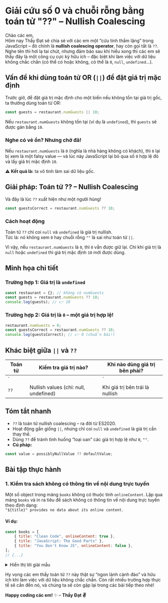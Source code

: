# Giải cứu số 0 và chuỗi rỗng bằng toán tử "??" – Nullish Coalescing

Chào các em,  
Hôm nay Thầy Đạt sẽ chia sẻ với các em một “cứu tinh thầm lặng” trong JavaScript – đó chính là **nullish coalescing operator**, hay còn gọi tắt là `??`. Nghe tên thì hơi lạ tai chút, nhưng đảm bảo sau khi hiểu xong thì các em sẽ thấy đây là một công cụ cực kỳ hữu ích – đặc biệt khi làm việc với dữ liệu không chắc chắn (có thể có hoặc không, có thể là `0`, `null`, `undefined`...).

## Vấn đề khi dùng toán tử OR (`||`) để đặt giá trị mặc định

Trước giờ, để đặt giá trị mặc định cho một biến nếu không tồn tại giá trị gốc, ta thường dùng toán tử OR:

```javascript
const guests = restaurant.numGuests || 10;
```

Nếu `restaurant.numGuests` không tồn tại (ví dụ là `undefined`), thì `guests` sẽ được gán bằng `10`.

### Nghe có vẻ ổn? Nhưng chờ đã!

Nếu `restaurant.numGuests` là `0` (nghĩa là nhà hàng không có khách), thì `0` lại bị xem là một falsy value — và lúc này JavaScript lại bỏ qua số `0` hợp lệ đó và lấy giá trị mặc định `10`.

⚠️ **Kết quả là:** ta vô tình làm sai dữ liệu gốc.

## Giải pháp: Toán tử ?? – Nullish Coalescing

Và đây là lúc `??` xuất hiện như một người hùng!

```javascript
const guestsCorrect = restaurant.numGuests ?? 10;
```

### Cách hoạt động

Toán tử `??` chỉ coi `null` và `undefined` là giá trị nullish.  
Tức là: nó không xem `0` hay chuỗi rỗng `""` là sai như toán tử `||`.

Vì vậy, nếu `restaurant.numGuests` là `0`, thì `0` vẫn được giữ lại. Chỉ khi giá trị là `null` hoặc `undefined` thì giá trị mặc định `10` mới được dùng.

## Minh họa chi tiết

### Trường hợp 1: Giá trị là `undefined`

```javascript
const restaurant = {}; // không có numGuests
const guests = restaurant.numGuests ?? 10;
console.log(guests); // 👉 10
```

### Trường hợp 2: Giá trị là `0` – một giá trị hợp lệ!

```javascript
restaurant.numGuests = 0;
const guestsCorrect = restaurant.numGuests ?? 10;
console.log(guestsCorrect); // 👉 0 (chuẩn bài!)
```

## Khác biệt giữa `||` và `??`
| **Toán tử** | **Kiểm tra giá trị nào?**             | **Khi nào dùng giá trị bên phải?** |
|-------------|---------------------------------------|------------------------------------|
| `||`        | Falsy values (0, "", null, undefined) | Khi giá trị bên trái là falsy      |
| `??`        | Nullish values (chỉ: null, undefined) | Khi giá trị bên trái là nullish    |
## Tóm tắt nhanh

-   `??` là toán tử nullish coalescing – ra đời từ ES2020.
-   Hoạt động gần giống `||`, nhưng chỉ coi `null` và `undefined` là giá trị cần thay thế.
-   Dùng `??` để tránh tình huống “loại oan” các giá trị hợp lệ như `0`, `""`.
-   **Cú pháp:**

```javascript
const value = possiblyNullValue ?? defaultValue;
```

## Bài tập thực hành

### 1. Kiểm tra sách không có thông tin về nội dung trực tuyến

Một số object trong mảng `books` không có thuộc tính `onlineContent`. Lặp qua mảng `books` và in ra tiêu đề sách không có thông tin về nội dung trực tuyến theo định dạng:  
`"${title}" provides no data about its online content.`

#### Ví dụ:

```javascript
const books = [
    { title: "Clean Code", onlineContent: true },
    { title: "JavaScript: The Good Parts" },
    { title: "You Don't Know JS", onlineContent: false },
];
// {...}
```

<details>
<summary>Hiển thị lời giải mẫu</summary>

```javascript
for (let i = 0; i < books.length; i++) {
    books[i].onlineContent ??
        console.log(`"${books[i].title}" provides no data about its online content`);
}
// Output:
// "JavaScript: The Good Parts" provides no data about its online content
```

</details>

Hy vọng các em thấy toán tử `??` này thật sự “ngon lành cành đào” và hữu ích khi làm việc với dữ liệu không chắc chắn. Còn rất nhiều trường hợp thực tế sẽ cần đến nó, và chúng ta sẽ còn gặp lại trong các bài tiếp theo nhé!

**Happy coding các em!** ✨
– **Thầy Đạt ✌️**
